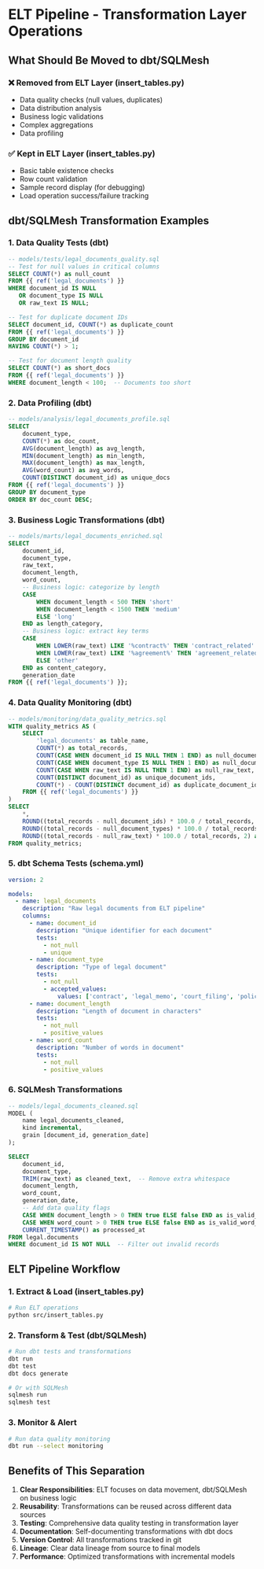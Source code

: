 # ELT Pipeline - Transformation Layer Operations

## What Should Be Moved to dbt/SQLMesh

### ❌ **Removed from ELT Layer (insert_tables.py)**
- Data quality checks (null values, duplicates)
- Data distribution analysis
- Business logic validations
- Complex aggregations
- Data profiling

### ✅ **Kept in ELT Layer (insert_tables.py)**
- Basic table existence checks
- Row count validation
- Sample record display (for debugging)
- Load operation success/failure tracking

## dbt/SQLMesh Transformation Examples

### 1. **Data Quality Tests (dbt)**

```sql
-- models/tests/legal_documents_quality.sql
-- Test for null values in critical columns
SELECT COUNT(*) as null_count
FROM {{ ref('legal_documents') }}
WHERE document_id IS NULL 
   OR document_type IS NULL 
   OR raw_text IS NULL;

-- Test for duplicate document IDs
SELECT document_id, COUNT(*) as duplicate_count
FROM {{ ref('legal_documents') }}
GROUP BY document_id
HAVING COUNT(*) > 1;

-- Test for document length quality
SELECT COUNT(*) as short_docs
FROM {{ ref('legal_documents') }}
WHERE document_length < 100;  -- Documents too short
```

### 2. **Data Profiling (dbt)**

```sql
-- models/analysis/legal_documents_profile.sql
SELECT 
    document_type,
    COUNT(*) as doc_count,
    AVG(document_length) as avg_length,
    MIN(document_length) as min_length,
    MAX(document_length) as max_length,
    AVG(word_count) as avg_words,
    COUNT(DISTINCT document_id) as unique_docs
FROM {{ ref('legal_documents') }}
GROUP BY document_type
ORDER BY doc_count DESC;
```

### 3. **Business Logic Transformations (dbt)**

```sql
-- models/marts/legal_documents_enriched.sql
SELECT 
    document_id,
    document_type,
    raw_text,
    document_length,
    word_count,
    -- Business logic: categorize by length
    CASE 
        WHEN document_length < 500 THEN 'short'
        WHEN document_length < 1500 THEN 'medium'
        ELSE 'long'
    END as length_category,
    -- Business logic: extract key terms
    CASE 
        WHEN LOWER(raw_text) LIKE '%contract%' THEN 'contract_related'
        WHEN LOWER(raw_text) LIKE '%agreement%' THEN 'agreement_related'
        ELSE 'other'
    END as content_category,
    generation_date
FROM {{ ref('legal_documents') }};
```

### 4. **Data Quality Monitoring (dbt)**

```sql
-- models/monitoring/data_quality_metrics.sql
WITH quality_metrics AS (
    SELECT 
        'legal_documents' as table_name,
        COUNT(*) as total_records,
        COUNT(CASE WHEN document_id IS NULL THEN 1 END) as null_document_ids,
        COUNT(CASE WHEN document_type IS NULL THEN 1 END) as null_document_types,
        COUNT(CASE WHEN raw_text IS NULL THEN 1 END) as null_raw_text,
        COUNT(DISTINCT document_id) as unique_document_ids,
        COUNT(*) - COUNT(DISTINCT document_id) as duplicate_document_ids
    FROM {{ ref('legal_documents') }}
)
SELECT 
    *,
    ROUND((total_records - null_document_ids) * 100.0 / total_records, 2) as document_id_completeness_pct,
    ROUND((total_records - null_document_types) * 100.0 / total_records, 2) as document_type_completeness_pct,
    ROUND((total_records - null_raw_text) * 100.0 / total_records, 2) as raw_text_completeness_pct
FROM quality_metrics;
```

### 5. **dbt Schema Tests (schema.yml)**

```yaml
version: 2

models:
  - name: legal_documents
    description: "Raw legal documents from ELT pipeline"
    columns:
      - name: document_id
        description: "Unique identifier for each document"
        tests:
          - not_null
          - unique
      - name: document_type
        description: "Type of legal document"
        tests:
          - not_null
          - accepted_values:
              values: ['contract', 'legal_memo', 'court_filing', 'policy_document', 'legal_opinion']
      - name: document_length
        description: "Length of document in characters"
        tests:
          - not_null
          - positive_values
      - name: word_count
        description: "Number of words in document"
        tests:
          - not_null
          - positive_values
```

### 6. **SQLMesh Transformations**

```sql
-- models/legal_documents_cleaned.sql
MODEL (
    name legal_documents_cleaned,
    kind incremental,
    grain [document_id, generation_date]
);

SELECT 
    document_id,
    document_type,
    TRIM(raw_text) as cleaned_text,  -- Remove extra whitespace
    document_length,
    word_count,
    generation_date,
    -- Add data quality flags
    CASE WHEN document_length > 0 THEN true ELSE false END as is_valid_length,
    CASE WHEN word_count > 0 THEN true ELSE false END as is_valid_word_count,
    CURRENT_TIMESTAMP() as processed_at
FROM legal.documents
WHERE document_id IS NOT NULL  -- Filter out invalid records
```

## ELT Pipeline Workflow

### 1. **Extract & Load (insert_tables.py)**
```bash
# Run ELT operations
python src/insert_tables.py
```

### 2. **Transform & Test (dbt/SQLMesh)**
```bash
# Run dbt tests and transformations
dbt run
dbt test
dbt docs generate

# Or with SQLMesh
sqlmesh run
sqlmesh test
```

### 3. **Monitor & Alert**
```bash
# Run data quality monitoring
dbt run --select monitoring
```

## Benefits of This Separation

1. **Clear Responsibilities**: ELT focuses on data movement, dbt/SQLMesh on business logic
2. **Reusability**: Transformations can be reused across different data sources
3. **Testing**: Comprehensive data quality testing in transformation layer
4. **Documentation**: Self-documenting transformations with dbt docs
5. **Version Control**: All transformations tracked in git
6. **Lineage**: Clear data lineage from source to final models
7. **Performance**: Optimized transformations with incremental models 